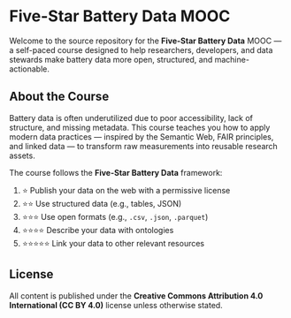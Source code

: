 # Five-Star Battery Data MOOC

Welcome to the source repository for the **Five-Star Battery Data** MOOC — a self-paced course designed to help researchers, developers, and data stewards make battery data more open, structured, and machine-actionable.

## About the Course

Battery data is often underutilized due to poor accessibility, lack of structure, and missing metadata. This course teaches you how to apply modern data practices — inspired by the Semantic Web, FAIR principles, and linked data — to transform raw measurements into reusable research assets.

The course follows the **Five-Star Battery Data** framework:

1. ⭐ Publish your data on the web with a permissive license  
2. ⭐⭐ Use structured data (e.g., tables, JSON)  
3. ⭐⭐⭐ Use open formats (e.g., `.csv`, `.json`, `.parquet`)  
4. ⭐⭐⭐⭐ Describe your data with ontologies  
5. ⭐⭐⭐⭐⭐ Link your data to other relevant resources  


## License

All content is published under the **Creative Commons Attribution 4.0 International (CC BY 4.0)** license unless otherwise stated.
